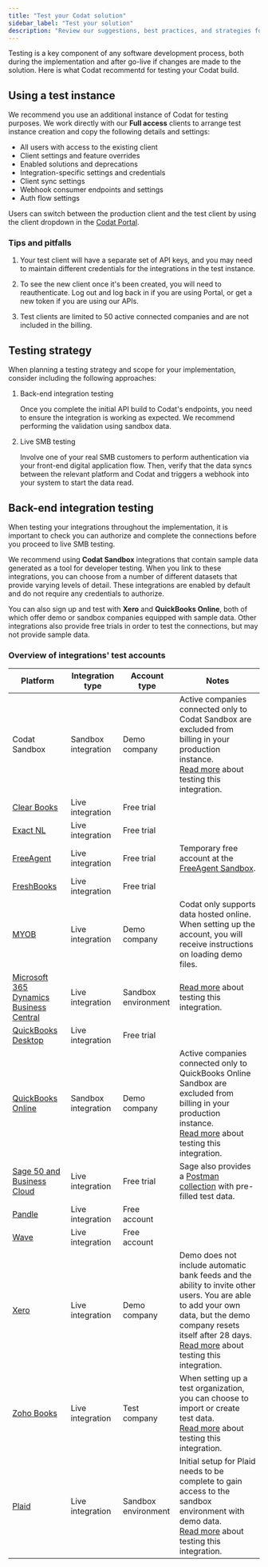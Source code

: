 ```yaml
---
title: "Test your Codat solution"
sidebar_label: "Test your solution"
description: "Review our suggestions, best practices, and strategies for testing your Codat build"
---
```


Testing is a key component of any software development process, both during the implementation and after go-live if changes are made to the solution. Here is what Codat recommentd for testing your Codat build.

## Using a test instance

We recommend you use an additional instance of Codat for testing purposes. We work directly with our **Full access** clients to arrange test instance creation and copy the following details and settings:

- All users with access to the existing client
- Client settings and feature overrides
- Enabled solutions and deprecations
- Integration-specific settings and credentials
- Client sync settings
- Webhook consumer endpoints and settings
- Auth flow settings

Users can switch between the production client and the test client by using the client dropdown in the [Codat Portal](https://app.codat.io/).

### Tips and pitfalls

1. Your test client will have a separate set of API keys, and you may need to maintain different credentials for the integrations in the test instance.

2. To see the new client once it's been created, you will need to reauthenticate. Log out and log back in if you are using Portal, or get a new token if you are using our APIs.

3. Test clients are limited to 50 active connected companies and are not included in the billing.

## Testing strategy

When planning a testing strategy and scope for your implementation, consider including the following approaches:

1. Back-end integration testing

   Once you complete the initial API build to Codat's endpoints, you need to ensure the integration is working as expected. We recommend performing the validation using sandbox data.

2. Live SMB testing

   Involve one of your real SMB customers to perform authentication via your front-end digital application flow. Then, verify that the data syncs between the relevant platform and Codat and triggers a webhook into your system to start the data read.

## Back-end integration testing

When testing your integrations throughout the implementation, it is important to check you can authorize and complete the connections before you proceed to live SMB testing.

We recommend using **Codat Sandbox** integrations that contain sample data generated as a tool for developer testing. When you link to these integrations, you can choose from a number of different datasets that provide varying levels of detail. These integrations are enabled by default and do not require any credentials to authorize.

You can also sign up and test with **Xero** and **QuickBooks Online**, both of which offer demo or sandbox companies equipped with sample data. Other integrations also provide free trials in order to test the connections, but may not provide sample data.

### Overview of integrations' test accounts

| Platform                                                                                                                             | Integration type    | Account type        | Notes                                                                                                                                                                                                                                                                                                        |
| ------------------------------------------------------------------------------------------------------------------------------------ | ------------------- | ------------------- | ------------------------------------------------------------------------------------------------------------------------------------------------------------------------------------------------------------------------------------------------------------------------------------------------------------ |
| Codat Sandbox                                                                                                                        | Sandbox integration | Demo company        | Active companies connected only to Codat Sandbox are excluded from billing in your production instance. <br/> [Read more](/integrations/accounting/sandbox/accounting-sandbox) about testing this integration.                                                                                               |
| [Clear Books](https://www.clearbooks.co.uk/)                                                                                         | Live integration    | Free trial          |                                                                                                                                                                                                                                                                                                              |
| [Exact NL](https://www.exact.com/nl/producten/accountancy/boekhouden/probeer)                                                        | Live integration    | Free trial          |                                                                                                                                                                                                                                                                                                              |
| [FreeAgent](https://signup.sandbox.freeagent.com/signup)                                                                             | Live integration    | Free trial          | Temporary free account at the [FreeAgent Sandbox](https://dev.freeagent.com/docs/quick_start).                                                                                                                                                                                                               |
| [FreshBooks](https://www.freshbooks.com/blog/freshbooks-trial)                                                                       | Live integration    | Free trial          |                                                                                                                                                                                                                                                                                                              |
| [MYOB](https://developer.myob.com/api/myob-business-api/api-overview/getting-started/)                                               | Live integration    | Demo company        | Codat only supports data hosted online. When setting up the account, you will receive instructions on loading demo files.                                                                                                                                                                                    |
| [Microsoft 365 Dynamics Business Central](https://learn.microsoft.com/en-gb/dynamics365/business-central/admin-sandbox-environments) | Live integration    | Sandbox environment | [Read more](/integrations/accounting/dynamics365businesscentral/test-your-dynamics-365-business-central-integration) about testing this integration.                                                                                                                                                         |
| [QuickBooks Desktop](https://quickbooks.intuit.com/desktop/enterprise/contact/trial-download/?auto=true)                             | Live integration    | Free trial          |                                                                                                                                                                                                                                                                                                              |
| [QuickBooks Online](https://developer.intuit.com/app/developer/qbo/docs/develop/sandboxes/manage-your-sandboxes)                     | Sandbox integration | Demo company        | Active companies connected only to QuickBooks Online Sandbox are excluded from billing in your production instance. <br/> [Read more](/integrations/accounting/quickbooksonline/accounting-quickbooksonline-new-setup#create-a-quickbooks-online-app-configured-for-sandbox) about testing this integration. |
| [Sage 50 and Business Cloud](https://www.sage.com/en-gb/products/free-trials/)                                                       | Live integration    | Free trial          | Sage also provides a [Postman collection](https://developer.sage.com/accounting/quick-start/preparing-to-create-test-data/) with pre-filled test data.                                                                                                                                                       |
| [Pandle](https://my.pandle.com/users/sign_up)                                                                                        | Live integration    | Free account        |                                                                                                                                                                                                                                                                                                              |
| [Wave](https://my.waveapps.com/register/)                                                                                            | Live integration    | Free account        |                                                                                                                                                                                                                                                                                                              |
| [Xero](https://central.xero.com/s/article/Use-the-demo-company#Web)                                                                  | Live integration    | Demo company        | Demo does not include automatic bank feeds and the ability to invite other users. You are able to add your own data, but the demo company resets itself after 28 days. <br/> [Read more](/integrations/accounting/xero/accounting-xero-test) about testing this integration.                                 |
| [Zoho Books](https://www.zoho.com/books/signup/)                                                                                     | Live integration    | Test company        | When setting up a test organization, you can choose to import or create test data. <br/> [Read more](/integrations/accounting/zoho-books/accounting-zohobooks-setup) about testing this integration.                                                                                                         |
| [Plaid](https://plaid.com/docs/sandbox/)                                                                                             | Live integration    | Sandbox environment | Initial setup for Plaid needs to be complete to gain access to the sandbox environment with demo data. <br/> [Read more](/integrations/banking/plaid/test-your-plaid-integration) about testing this integration.                                                                                            |
